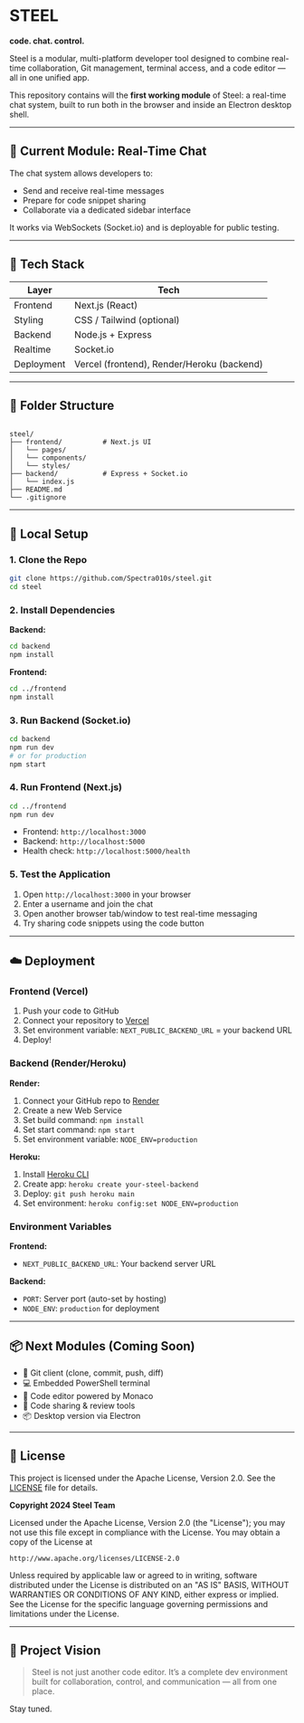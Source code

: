 # STEEL

**code. chat. control.**

Steel is a modular, multi-platform developer tool designed to combine real-time collaboration, Git management, terminal access, and a code editor — all in one unified app.

This repository contains will the **first working module** of Steel: a real-time chat system, built to run both in the browser and inside an Electron desktop shell.

---

## 🚀 Current Module: Real-Time Chat

The chat system allows developers to:

- Send and receive real-time messages
- Prepare for code snippet sharing
- Collaborate via a dedicated sidebar interface

It works via WebSockets (Socket.io) and is deployable for public testing.

---

## 🧱 Tech Stack

| Layer      | Tech                                       |
| ---------- | ------------------------------------------ |
| Frontend   | Next.js (React)                            |
| Styling    | CSS / Tailwind (optional)                  |
| Backend    | Node.js + Express                          |
| Realtime   | Socket.io                                  |
| Deployment | Vercel (frontend), Render/Heroku (backend) |

---

## 📁 Folder Structure

```

steel/
├── frontend/          # Next.js UI
│   └── pages/
│   └── components/
│   └── styles/
├── backend/           # Express + Socket.io
│   └── index.js
├── README.md
└── .gitignore

```

---

## 🔧 Local Setup

### 1. Clone the Repo

```bash
git clone https://github.com/Spectra010s/steel.git
cd steel
```

### 2. Install Dependencies

**Backend:**

```bash
cd backend
npm install
```

**Frontend:**

```bash
cd ../frontend
npm install
```

### 3. Run Backend (Socket.io)

```bash
cd backend
npm run dev
# or for production
npm start
```

### 4. Run Frontend (Next.js)

```bash
cd ../frontend
npm run dev
```

- Frontend: `http://localhost:3000`
- Backend: `http://localhost:5000`
- Health check: `http://localhost:5000/health`

### 5. Test the Application

1. Open `http://localhost:3000` in your browser
2. Enter a username and join the chat
3. Open another browser tab/window to test real-time messaging
4. Try sharing code snippets using the code button

---

## ☁️ Deployment

### Frontend (Vercel)

1. Push your code to GitHub
2. Connect your repository to [Vercel](https://vercel.com/)
3. Set environment variable: `NEXT_PUBLIC_BACKEND_URL` = your backend URL
4. Deploy!

### Backend (Render/Heroku)

**Render:**

1. Connect your GitHub repo to [Render](https://render.com/)
2. Create a new Web Service
3. Set build command: `npm install`
4. Set start command: `npm start`
5. Set environment variable: `NODE_ENV=production`

**Heroku:**

1. Install [Heroku CLI](https://devcenter.heroku.com/articles/heroku-cli)
2. Create app: `heroku create your-steel-backend`
3. Deploy: `git push heroku main`
4. Set environment: `heroku config:set NODE_ENV=production`

### Environment Variables

**Frontend:**

- `NEXT_PUBLIC_BACKEND_URL`: Your backend server URL

**Backend:**

- `PORT`: Server port (auto-set by hosting)
- `NODE_ENV`: `production` for deployment

---

## 📦 Next Modules (Coming Soon)

- 🔧 Git client (clone, commit, push, diff)
- 💻 Embedded PowerShell terminal
- 🧠 Code editor powered by Monaco
- 🔗 Code sharing & review tools
- 📦 Desktop version via Electron

---

## 📄 License

This project is licensed under the Apache License, Version 2.0. See the [LICENSE](LICENSE) file for details.

**Copyright 2024 Steel Team**

Licensed under the Apache License, Version 2.0 (the "License");
you may not use this file except in compliance with the License.
You may obtain a copy of the License at

    http://www.apache.org/licenses/LICENSE-2.0

Unless required by applicable law or agreed to in writing, software
distributed under the License is distributed on an "AS IS" BASIS,
WITHOUT WARRANTIES OR CONDITIONS OF ANY KIND, either express or implied.
See the License for the specific language governing permissions and
limitations under the License.

---

## 🧠 Project Vision

> Steel is not just another code editor. It’s a complete dev environment built for collaboration, control, and communication — all from one place.

Stay tuned.
